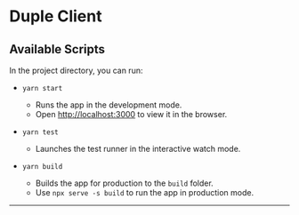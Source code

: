 # Duple Client

## Available Scripts

In the project directory, you can run:

-   `yarn start`

    -   Runs the app in the development mode.<br />
    -   Open [http://localhost:3000](http://localhost:3000) to view it in the browser.

-   `yarn test`

    -   Launches the test runner in the interactive watch mode.<br />

-   `yarn build`

    -   Builds the app for production to the `build` folder.<br />
    -   Use `npx serve -s build` to run the app in production mode.

---
